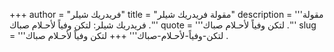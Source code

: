 +++
author = "فريدريك شيلر"
title = "مقولة فريدريك شيلر"
description = '''مقولة فريدريك شيلر: لتكن وفياً لأحـلام صباك .'''
quote = '''لتكن وفياً لأحـلام صباك .'''
slug = '''لتكن-وفياً-لأحـلام-صباك'''
+++
لتكن وفياً لأحـلام صباك .
